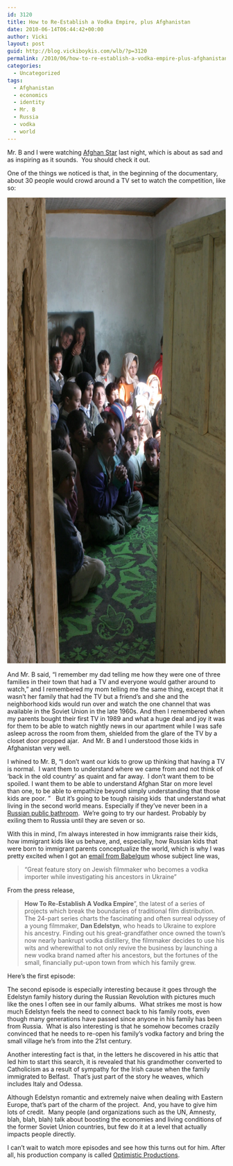 ```yaml
---
id: 3120
title: How to Re-Establish a Vodka Empire, plus Afghanistan
date: 2010-06-14T06:44:42+00:00
author: Vicki
layout: post
guid: http://blog.vickiboykis.com/wlb/?p=3120
permalink: /2010/06/how-to-re-establish-a-vodka-empire-plus-afghanistan/
categories:
  - Uncategorized
tags:
  - Afghanistan
  - economics
  - identity
  - Mr. B
  - Russia
  - vodka
  - world
---
```

Mr. B and I were watching [Afghan Star](http://www.afghanstardocumentary.com/) last night, which is about as sad and as inspiring as it sounds.  You should check it out.

One of the things we noticed is that, in the beginning of the documentary, about 30 people would crowd around a TV set to watch the competition, like so:

<p style="text-align: center;">
  <a href="https://raw.githubusercontent.com/veekaybee/wlb/gh-pages/assets/images/2010/06/kids-watch.jpg"><img class="aligncenter size-full wp-image-3121" title="kids-watch" src="https://raw.githubusercontent.com/veekaybee/wlb/gh-pages/assets/images/2010/06/kids-watch.jpg" alt="" width="717" height="1075" /></a>
</p>

And Mr. B said, &#8220;I remember my dad telling me how they were one of three families in their town that had a TV and everyone would gather around to watch,&#8221; and I remembered my mom telling me the same thing, except that it wasn&#8217;t her family that had the TV but a friend&#8217;s and she and the neighborhood kids would run over and watch the one channel that was available in the Soviet Union in the late 1960s. And then I remembered when my parents bought their first TV in 1989 and what a huge deal and joy it was for them to be able to watch nightly news in our apartment while I was safe asleep across the room from them, shielded from the glare of the TV by a closet door propped ajar.  And Mr. B and I understood those kids in Afghanistan very well.

I whined to Mr. B, &#8220;I don&#8217;t want our kids to grow up thinking that having a TV is normal.  I want them to understand where we came from and not think of &#8216;back in the old country&#8217; as quaint and far away.  I don&#8217;t want them to be spoiled. I want them to be able to understand Afghan Star on more level than one, to be able to empathize beyond simply understanding that those kids are poor. &#8221;   But it&#8217;s going to be tough raising kids  that understand what living in the second world means. Especially if they&#8217;ve never been in a [Russian public bathroom](http://englishrussia.com/index.php/2006/11/19/moscow-toilets/).  We&#8217;re going to try our hardest. Probably by exiling them to Russia until they are seven or so.

With this in mind, I&#8217;m always interested in how immigrants raise their kids, how immigrant kids like us behave, and, especially, how Russian kids that were born to immigrant parents conceptualize the world, which is why I was pretty excited when I got an [email from Babelgum](http://www.babelgum.com/vodkaempire) whose subject line was,

> &#8220;Great feature story on Jewish filmmaker who becomes a vodka importer while investigating his ancestors in Ukraine&#8221;

From the press release,

> **How To Re-Establish A Vodka Empire**”, the latest of a series of projects which break the boundaries of traditional film distribution. The 24-part series charts the fascinating and often surreal odyssey of a young filmmaker, **Dan Edelstyn**, who heads to Ukraine to explore his ancestry. Finding out his great-grandfather once owned the town’s now nearly bankrupt vodka distillery, the filmmaker decides to use his wits and wherewithal to not only revive the business by launching a new vodka brand named after his ancestors, but the fortunes of the small, financially put-upon town from which his family grew.

Here&#8217;s the first episode:



The second episode is especially interesting because it goes through the Edelstyn family history during the Russian Revolution with pictures much like the ones I often see in our family albums.  What strikes me most is how much Edelstyn feels the need to connect back to his family roots, even though many generations have passed since anyone in his family has been from Russia.  What is also interesting is that he somehow becomes crazily convinced that he needs to re-open his family&#8217;s vodka factory and bring the small village he&#8217;s from into the 21st century.

Another interesting fact is that, in the letters he discovered in his attic that led him to start this search, it is revealed that his grandmother converted to Catholicism as a result of sympathy for the Irish cause when the family immigrated to Belfast.  That&#8217;s just part of the story he weaves, which includes Italy and Odessa.

Although Edelstyn romantic and extremely naive when dealing with Eastern Europe, that&#8217;s part of the charm of the project.  And, you have to give him lots of credit.  Many people (and organizations such as the UN, Amnesty, blah, blah, blah) talk about boosting the economies and living conditions of the former Soviet Union countries, but few do it at a level that actually impacts people directly.

I can&#8217;t wait to watch more episodes and see how this turns out for him. After all, his production company is called [Optimistic Productions](http://www.optimisticproductions.co.uk/).